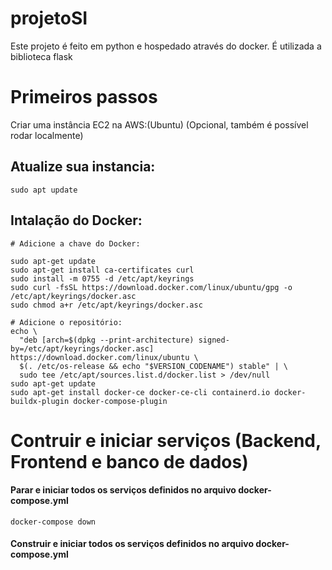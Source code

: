 # projetoSI
Este projeto é feito em python e hospedado através do docker. É utilizada a biblioteca flask

# Primeiros passos

Criar uma instância EC2 na AWS:(Ubuntu) (Opcional, também é possível rodar localmente)

## Atualize sua instancia:

```shell
sudo apt update
```

## Intalação do Docker:

```shell
# Adicione a chave do Docker:

sudo apt-get update
sudo apt-get install ca-certificates curl
sudo install -m 0755 -d /etc/apt/keyrings
sudo curl -fsSL https://download.docker.com/linux/ubuntu/gpg -o /etc/apt/keyrings/docker.asc
sudo chmod a+r /etc/apt/keyrings/docker.asc

# Adicione o repositório:
echo \
  "deb [arch=$(dpkg --print-architecture) signed-by=/etc/apt/keyrings/docker.asc] https://download.docker.com/linux/ubuntu \
  $(. /etc/os-release && echo "$VERSION_CODENAME") stable" | \
  sudo tee /etc/apt/sources.list.d/docker.list > /dev/null
sudo apt-get update
sudo apt-get install docker-ce docker-ce-cli containerd.io docker-buildx-plugin docker-compose-plugin
```

# Contruir e iniciar serviços (Backend, Frontend e banco de dados)


#### Parar e iniciar todos os serviços definidos no arquivo docker-compose.yml


```shell
docker-compose down
```


#### Construir e iniciar todos os serviços definidos no arquivo docker-compose.yml



